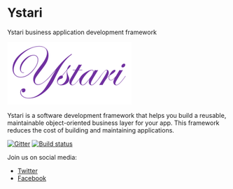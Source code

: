 # Ystari
Ystari business application development framework

![](Support/Logo/Ystari.png)

Ystari is a software development framework that helps you build a reusable, maintainable object-oriented business layer for your app. This framework reduces the cost of building and maintaining applications. 

[![Gitter](https://badges.gitter.im/MarimerLLC/Ystari.svg)](https://gitter.im/MarimerLLC/Ystari?utm_source=badge&utm_medium=badge&utm_campaign=pr-badge) [![Build status](https://ci.appveyor.com/api/projects/status/yigssbw2fitkjsqn?svg=true)](https://ci.appveyor.com/project/rockfordlhotka/ystari)

Join us on social media:
* [Twitter](https://twitter.com/YstariFx)
* [Facebook](https://www.facebook.com/ystarifx)
